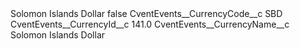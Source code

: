 <?xml version="1.0" encoding="UTF-8"?>
<CustomMetadata xmlns="http://soap.sforce.com/2006/04/metadata" xmlns:xsi="http://www.w3.org/2001/XMLSchema-instance" xmlns:xsd="http://www.w3.org/2001/XMLSchema">
    <label>Solomon Islands Dollar</label>
    <protected>false</protected>
    <values>
        <field>CventEvents__CurrencyCode__c</field>
        <value xsi:type="xsd:string">SBD</value>
    </values>
    <values>
        <field>CventEvents__CurrencyId__c</field>
        <value xsi:type="xsd:double">141.0</value>
    </values>
    <values>
        <field>CventEvents__CurrencyName__c</field>
        <value xsi:type="xsd:string">Solomon Islands Dollar</value>
    </values>
</CustomMetadata>

